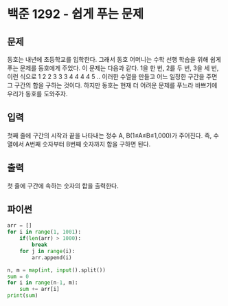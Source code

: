 # 백준 1292 - 쉽게 푸는 문제

## 문제
동호는 내년에 초등학교를 입학한다. 그래서 동호 어머니는 수학 선행 학습을 위해 쉽게 푸는 문제를 동호에게 주었다.
이 문제는 다음과 같다. 1을 한 번, 2를 두 번, 3을 세 번, 이런 식으로 1 2 2 3 3 3 4 4 4 4 5 .. 이러한 수열을 만들고 어느 일정한 구간을 주면 그 구간의 합을 구하는 것이다.
하지만 동호는 현재 더 어려운 문제를 푸느라 바쁘기에 우리가 동호를 도와주자.


## 입력
첫째 줄에 구간의 시작과 끝을 나타내는 정수 A, B(1≤A≤B≤1,000)가 주어진다. 즉, 수열에서 A번째 숫자부터 B번째 숫자까지 합을 구하면 된다.

## 출력
첫 줄에 구간에 속하는 숫자의 합을 출력한다.

## 파이썬
```python
arr = []
for i in range(1, 1001):
    if(len(arr) > 1000):
        break
    for j in range(i):
        arr.append(i)

n, m = map(int, input().split())
sum = 0
for i in range(n-1, m):
    sum += arr[i]
print(sum)
```